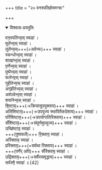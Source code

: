 +++
title = "२० वनस्पतिहोममन्त्राः"

+++

<details open><summary>विश्वास-प्रस्तुतिः</summary>

वन॒स्पति॑भ्य॒स् स्वाहा॑ ।  
मूले॑भ्य॒स् स्वाहा॑ ।  
तूले॑भ्य॒स्+++(=अग्रेभ्यः)+++ स्वाहा॑ ।  
स्कन्धो॑भ्य॒स् स्वाहा॑ ।  
शाखा॑भ्य॒स् स्वाहा॑ ।  
प॒र्णेभ्य॒स् स्वाहा॑ ।  
पुष्पे॑भ्य॒स् स्वाहा॑ ।  
फले॑भ्य॒स् स्वाहा॑ ।  
गृ॒ही॒तेभ्य॒स् स्वाहा॑ ।  
अगृ॑हीतेभ्य॒स् स्वाहा॑ ।  
अव॑पन्नेभ्य॒स् स्वाहा॑ ।  
शया॑नेभ्य॒स् स्वाहा॑ ।  
शि॒ष्टाय॒+++(→क्रियासूपयुक्ताय)+++ स्वाहा॑ ।  
अति॑शिष्टाय॒+++(→उपयुज्य स्थापितैकदेशाय)+++ स्वाहा॑ ।  
परि॑शिष्टाय॒+++(→उपयोगातिरिक्ताय)+++ स्वाहा॑ ।  
सँशि॑ष्टाय॒+++(→संपूर्णमुपयुज्य)+++ स्वाहा॑ ।  
उच्छि॑ष्टाय॒ स्वाहा॑ ।  
+++(पुष्पफलै)+++ रि॒क्ताय॒ स्वाहा॑ ।  
अरि॑क्ताय॒ स्वाहा॑ ।  
प्ररि॑क्ताय॒+++(=सर्वथा रिक्ताय)+++ स्वाहा॑ ।  
+++(पर्णैर् अपि)+++ सँरि॑क्ताय॒ स्वाहा॑ ।  
उद्रि॑क्ताय॒+++(→सर्वैस्समृद्धाय)+++ स्वाहा॑ ।  
सर्व॑स्मै॒ स्वाहा॑ ॥ [42]
</details>



